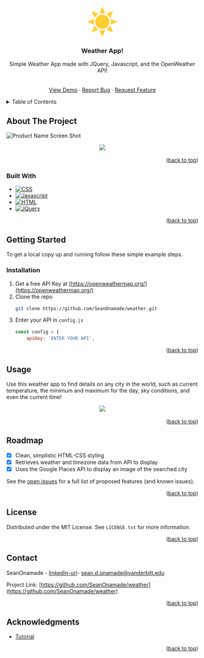 <!-- Improved compatibility of back to top link: See: https://github.com/othneildrew/Best-README-Template/pull/73 -->
<a name="readme-top"></a>
<!--
*** Thanks for checking out the Best-README-Template. If you have a suggestion
*** that would make this better, please fork the repo and create a pull request
*** or simply open an issue with the tag "enhancement".
*** Don't forget to give the project a star!
*** Thanks again! Now go create something AMAZING! :D
-->



<!-- PROJECT SHIELDS -->
<!--
*** I'm using markdown "reference style" links for readability.
*** Reference links are enclosed in brackets [ ] instead of parentheses ( ).
*** See the bottom of this document for the declaration of the reference variables
*** for contributors-url, forks-url, etc. This is an optional, concise syntax you may use.
*** https://www.markdownguide.org/basic-syntax/#reference-style-links
-->
<!-- PROJECT LOGO -->
<br />
<div align="center">
  <a href="https://github.com/SeanOnamade/weather">
    <img src="images/sun.png" alt="Logo" width="80" height="80">
  </a>

<h3 align="center">Weather App!</h3>

  <p align="center">
    Simple Weather App made with JQuery, Javascript, and the OpenWeather API!
    <br />
    <br />
    <br />
    <a href="https://github.com/SeanOnamade/weather">View Demo</a>
    ·
    <a href="https://github.com/SeanOnamade/weather/issues/new?labels=bug&template=bug-report---.md">Report Bug</a>
    ·
    <a href="https://github.com/SeanOnamade/weather/issues/new?labels=enhancement&template=feature-request---.md">Request Feature</a>
  </p>
</div>

<!-- TABLE OF CONTENTS -->
<details>
  <summary>Table of Contents</summary>
  <ol>
    <li>
      <a href="#about-the-project">About The Project</a>
      <ul>
        <li><a href="#built-with">Built With</a></li>
      </ul>
    </li>
    <li>
      <a href="#getting-started">Getting Started</a>
      <ul>
        <li><a href="#installation">Installation</a></li>
      </ul>
    </li>
    <li><a href="#usage">Usage</a></li>
    <li><a href="#roadmap">Roadmap</a></li>
    <li><a href="#license">License</a></li>
    <li><a href="#contact">Contact</a></li>
    <li><a href="#acknowledgments">Acknowledgments</a></li>
  </ol>
</details>



<!-- ABOUT THE PROJECT -->
## About The Project

![Product Name Screen Shot](https://github.com/SeanOnamade/weather/blob/main/images/pagescreenshot.png)
<br />
<p align="center">
  <img src="https://github.com/SeanOnamade/weather/blob/main/weatherdemogif.gif" width="800" />
</p>

<!-- Here's a blank template to get started: To avoid retyping too much info. Do a search and replace with your text editor for the following: `github_username`, `repo_name`, `twitter_handle`, `linkedin_username`, `email_client`, `email`, `project_title`, `project_description` -->
<p align="right">(<a href="#readme-top">back to top</a>)</p>

### Built With

* [![CSS][CSS.com]][CSS-url]
* [![Javascript][Javascript.com]][Javascript-url]
* [![HTML][HTML.com]][HTML-url]
* [![JQuery][JQuery.com]][JQuery-url]

<p align="right">(<a href="#readme-top">back to top</a>)</p>



<!-- GETTING STARTED -->
## Getting Started

To get a local copy up and running follow these simple example steps.

### Installation

1. Get a free API Key at [https://openweathermap.org/](https://openweathermap.org/)
2. Clone the repo
   ```sh
   git clone https://github.com/SeanOnamade/weather.git
   ```
3. Enter your API in `config.js`
   ```js
   const config = {
       apiKey: 'ENTER YOUR API',
   ```

<p align="right">(<a href="#readme-top">back to top</a>)</p>

<!-- USAGE EXAMPLES -->
## Usage

Use this weather app to find details on any city in the world, such as current temperature, the minimum and maximum for the day, sky conditions, and even the current time!
<br />
<p align="center">
  <img src="https://github.com/SeanOnamade/weather/blob/main/weatherdemogif.gif" width="800" />
</p>

<p align="right">(<a href="#readme-top">back to top</a>)</p>

<!-- ROADMAP -->
## Roadmap

- [X] Clean, simplistic HTML-CSS styling
- [X] Retrieves weather and timezone data from API to display
- [X] Uses the Google Places API to display an image of the searched city

See the [open issues](https://github.com/SeanOnamade/weather/issues) for a full list of proposed features (and known issues).

<p align="right">(<a href="#readme-top">back to top</a>)</p>

<!-- LICENSE -->
## License

Distributed under the MIT License. See `LICENSE.txt` for more information.

<p align="right">(<a href="#readme-top">back to top</a>)</p>

<!-- CONTACT -->
## Contact

SeanOnamade - [linkedin-url]- sean.d.onamade@vanderbilt.edu

Project Link: [https://github.com/SeanOnamade/weather](https://github.com/SeanOnamade/weather)

<p align="right">(<a href="#readme-top">back to top</a>)</p>

<!-- ACKNOWLEDGMENTS -->
## Acknowledgments

* [Tutorial](https://www.skillshare.com/en/classes/learn-html-css-javascript-jquery-and-apis-build-a-weather-site/428313588/projects)

<p align="right">(<a href="#readme-top">back to top</a>)</p>



<!-- MARKDOWN LINKS & IMAGES -->
<!-- https://www.markdownguide.org/basic-syntax/#reference-style-links -->
[contributors-shield]: https://img.shields.io/github/contributors/SeanOnamade/weather.svg?style=for-the-badge
[contributors-url]: https://github.com/SeanOnamade/weather/graphs/contributors
[forks-shield]: https://img.shields.io/github/forks/SeanOnamade/weather.svg?style=for-the-badge
[forks-url]: https://github.com/SeanOnamade/weather/network/members
[stars-shield]: https://img.shields.io/github/stars/SeanOnamade/weather.svg?style=for-the-badge
[stars-url]: https://github.com/SeanOnamade/weather/stargazers
[issues-shield]: https://img.shields.io/github/issues/SeanOnamade/weather.svg?style=for-the-badge
[issues-url]: https://github.com/SeanOnamade/weather/issues

[linkedin-shield]: https://img.shields.io/badge/-LinkedIn-black.svg?style=for-the-badge&logo=linkedin&colorB=555
[linkedin-url]: https://linkedin.com/in/seanonamade

[OpenWeather-url]: https://openweathermap.org/ 

[HTML.com]: https://img.shields.io/badge/HTML-239120?style=for-the-badge&logo=html5&logoColor=white
[HTML-url]: https://developer.mozilla.org/en-US/docs/Web/HTML 
[CSS.com]: https://img.shields.io/badge/CSS-239120?&style=for-the-badge&logo=css3&logoColor=white
[CSS-url]: https://www.w3schools.com/css/
[Javascript.com]: https://img.shields.io/badge/JavaScript-F7DF1E?style=for-the-badge&logo=javascript&logoColor=black
[Javascript-url]: https://www.w3schools.com/js/
[React.js]: https://img.shields.io/badge/React-20232A?style=for-the-badge&logo=react&logoColor=61DAFB
[React-url]: https://reactjs.org/

[JQuery.com]: https://img.shields.io/badge/jQuery-0769AD?style=for-the-badge&logo=jquery&logoColor=white
[JQuery-url]: https://jquery.com 
